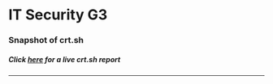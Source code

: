 # IT Security G3
### Snapshot of crt.sh
##### Click [here](https://crt.sh/?q=4F029E7543DD8A8CA0B94D692231CB5A0AE6B87CC7BAA156DE507FEB1542FDCE) for a live crt.sh report

---
